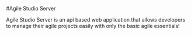 #Agile Studio Server

Agile Studio Server is an api based web application that allows developers to manage their agile projects easily with only the basic agile essentials!